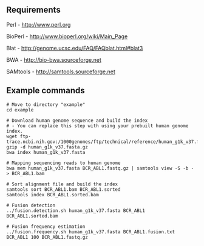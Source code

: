 Requirements
------------

Perl - http://www.perl.org

BioPerl - http://www.bioperl.org/wiki/Main_Page

Blat - http://genome.ucsc.edu/FAQ/FAQblat.html#blat3

BWA - http://bio-bwa.sourceforge.net

SAMtools - http://samtools.sourceforge.net

Example commands
----------------

```
# Move to directory "example"
cd example

# Download human genome sequence and build the index
# - You can replace this step with using your prebuilt human genome index.
wget ftp-trace.ncbi.nih.gov:/1000genomes/ftp/technical/reference/human_g1k_v37.fasta.gz
gzip -d human_g1k_v37.fasta.gz
bwa index human_g1k_v37.fasta

# Mapping sequencing reads to human genome
bwa mem human_g1k_v37.fasta BCR_ABL1.fastq.gz | samtools view -S -b - > BCR_ABL1.bam

# Sort alignment file and build the index
samtools sort BCR_ABL1.bam BCR_ABL1.sorted
samtools index BCR_ABL1.sorted.bam

# Fusion detection
../fusion.detection.sh human_g1k_v37.fasta BCR_ABL1 BCR_ABL1.sorted.bam

# Fusion frequency estimation
../fusion.frequency.sh human_g1k_v37.fasta BCR_ABL1.fusion.txt BCR_ABL1 100 BCR_ABL1.fastq.gz
```
